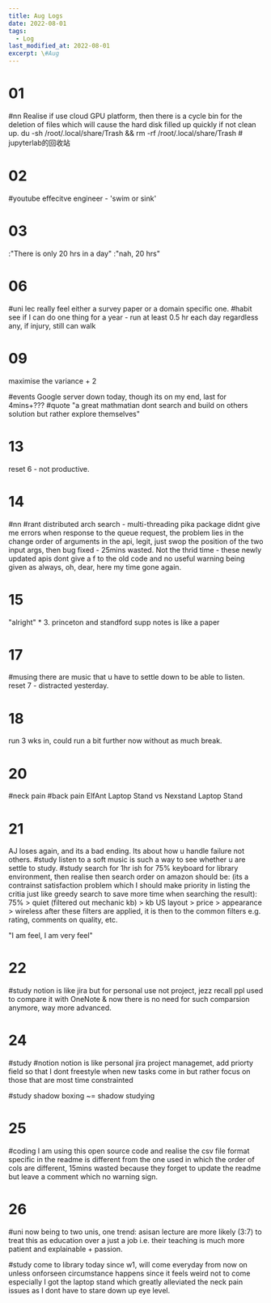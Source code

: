 ```yaml
---
title: Aug Logs
date: 2022-08-01
tags:
  - Log
last_modified_at: 2022-08-01
excerpt: \#Aug 
---
```


# 01
\#nn Realise if use cloud GPU platform, then there is a cycle bin for the deletion of files which will
cause the hard disk filled up quickly if not clean up.
du -sh /root/.local/share/Trash && rm -rf /root/.local/share/Trash   # jupyterlab的回收站

# 02 

\#youtube effecitve engineer - 'swim or sink'

# 03

:"There is only 20 hrs in a day"
:"nah, 20 hrs"

# 06

\#uni lec really feel either a survey paper or a domain specific one.
\#habit see if I can do one thing for a year - run at least 0.5 hr each day regardless any, if injury, still can walk 

# 09

maximise the variance + 2

\#events Google server down today, though its on my end, last for 4mins+???
\#quote "a great mathmatian dont search and build on others solution but rather explore themselves"

# 13

reset 6 - not productive.

# 14

\#nn \#rant distributed arch search - multi-threading pika package didnt give me errors when response to the queue request, the problem lies in the change order of arguments in the api, legit, just swop the position of the two input args, then bug fixed - 25mins wasted.
Not the thrid time - these newly updated apis dont give a f to the old code and no useful warning being given as always, oh, dear, here my time gone again.

# 15

"alright" * 3.
princeton and standford supp notes is like a paper

# 17 

\#musing there are music that u have to settle down to be able to listen.
reset 7 - distracted yesterday.

# 18
run 3 wks in, could run a bit further now without as much break.

# 20

\#neck pain \#back pain ElfAnt Laptop Stand vs Nexstand Laptop Stand

# 21 

AJ loses again, and its a bad ending. Its about how u handle failure not others.
\#study listen to a soft music is such a way to see whether u are settle to study.
\#study search for 1hr ish for 75% keyboard for library environment, then realise then search order on amazon should be:
(its a contrainst satisfaction problem which I should make priority in listing the critia just like greedy search to save more time
when searching the result): 75% > quiet (filtered out mechanic kb) > kb US layout > price > appearance > wireless after these filters are applied, it is then to the common filters e.g. rating, comments on quality, etc.

"I am feel, I am very feel"

# 22

\#study notion is like jira but for personal use not project, jezz recall ppl used to compare it with OneNote & now there is no need for such comparsion anymore, way more advanced.

# 24

\#study \#notion notion is like personal jira project managemet, add priorty field so that I dont freestyle when new tasks come in but rather focus on those that are most time constrainted

\#study shadow boxing ~= shadow studying

# 25

\#coding I am using this open source code and realise the csv file format specific in the readme is different from the one used in which the order of cols are different, 15mins wasted because they forget to update the readme but leave a comment which no warning sign.

# 26

\#uni now being to two unis, one trend: asisan lecture are more likely (3:7) to treat this as education over a just a job i.e. their teaching is much more patient and explainable + passion.

\#study come to library today since w1, will come everyday from now on unless onforseen circumstance happens since it feels weird not to come especially I got the laptop stand which greatly alleviated the neck pain issues as I dont have to stare down up eye level.